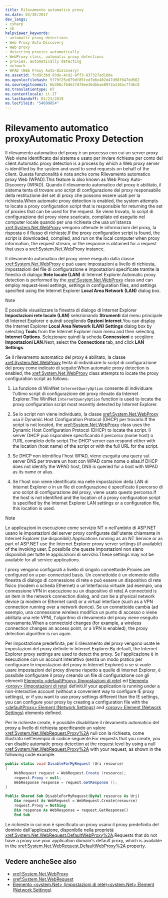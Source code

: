 ```yaml
---
title: Rilevamento automatico proxy
ms.date: 03/30/2017
dev_langs:
- csharp
- vb
helpviewer_keywords:
- automatic proxy detections
- Web Proxy Auto-Discovery
- Web proxy
- detecting proxies automatically
- WebProxy class, automatic proxy detections
- proxies, automatically detecting
- network
- WPAD (Web Proxy Auto-Discovery)
ms.assetid: fcd9c3bd-93de-4c92-8ff3-837327ad18de
ms.openlocfilehash: 5f79f25e879df85fed7b6e402d47d98f047dd562
ms.sourcegitcommit: 6b308cf6d627d78ee36dbbae8972a310ac7fd6c8
ms.translationtype: HT
ms.contentlocale: it-IT
ms.lasthandoff: 01/23/2019
ms.locfileid: "54699854"
---
```

# <a name="automatic-proxy-detection"></a><span data-ttu-id="4def7-102">Rilevamento automatico proxy</span><span class="sxs-lookup"><span data-stu-id="4def7-102">Automatic Proxy Detection</span></span>
<span data-ttu-id="4def7-103">Il rilevamento automatico del proxy è un processo con cui un server proxy Web viene identificato dal sistema e usato per inviare richieste per conto del client.</span><span class="sxs-lookup"><span data-stu-id="4def7-103">Automatic proxy detection is a process by which a Web proxy server is identified by the system and used to send requests on behalf of the client.</span></span> <span data-ttu-id="4def7-104">Questa funzionalità è nota anche come Rilevamento automatico proxy Web (WPAD).</span><span class="sxs-lookup"><span data-stu-id="4def7-104">This feature is also known as Web Proxy Auto-Discovery (WPAD).</span></span> <span data-ttu-id="4def7-105">Quando il rilevamento automatico del proxy è abilitato, il sistema tenta di trovare uno script di configurazione del proxy responsabile della restituzione del set di proxy che possono essere usati per la richiesta.</span><span class="sxs-lookup"><span data-stu-id="4def7-105">When automatic proxy detection is enabled, the system attempts to locate a proxy configuration script that is responsible for returning the set of proxies that can be used for the request.</span></span> <span data-ttu-id="4def7-106">Se viene trovato, lo script di configurazione del proxy viene scaricato, compilato ed eseguito nel computer locale quando per una richiesta che usa un'istanza <xref:System.Net.WebProxy> vengono ottenute le informazioni del proxy, la risposta o il flusso di richieste.</span><span class="sxs-lookup"><span data-stu-id="4def7-106">If the proxy configuration script is found, the script is downloaded, compiled, and run on the local computer when proxy information, the request stream, or the response is obtained for a request that uses a <xref:System.Net.WebProxy> instance.</span></span>  
  
 <span data-ttu-id="4def7-107">Il rilevamento automatico del proxy viene eseguito dalla classe <xref:System.Net.WebProxy> e può usare impostazioni a livello di richiesta, impostazioni del file di configurazione e impostazioni specificate tramite la finestra di dialogo **Rete locale (LAN)** di Internet Explorer.</span><span class="sxs-lookup"><span data-stu-id="4def7-107">Automatic proxy detection is performed by the <xref:System.Net.WebProxy> class and can employ request-level settings, settings in configuration files, and settings specified using the Internet Explorer **Local Area Network (LAN)** dialog box.</span></span>  
  
> [!NOTE]
>  <span data-ttu-id="4def7-108">È possibile visualizzare la finestra di dialogo di Internet Explorer **Impostazioni rete locale (LAN)** selezionando **Strumenti** dal menu principale di Internet Explorer e quindi scegliendo **Opzioni Internet**.</span><span class="sxs-lookup"><span data-stu-id="4def7-108">You can display the Internet Explorer **Local Area Network (LAN) Settings** dialog box by selecting **Tools** from the Internet Explorer main menu and then selecting **Internet Options**.</span></span> <span data-ttu-id="4def7-109">Selezionare quindi la scheda **Connessioni** e scegliere **Impostazioni LAN**.</span><span class="sxs-lookup"><span data-stu-id="4def7-109">Next, select the **Connections** tab, and click **LAN Settings**.</span></span>  
  
 <span data-ttu-id="4def7-110">Se il rilevamento automatico del proxy è abilitato, la classe <xref:System.Net.WebProxy> tenta di individuare lo script di configurazione del proxy come indicato di seguito:</span><span class="sxs-lookup"><span data-stu-id="4def7-110">When automatic proxy detection is enabled, the <xref:System.Net.WebProxy> class attempts to locate the proxy configuration script as follows:</span></span>  
  
1.  <span data-ttu-id="4def7-111">La funzione di WinINet `InternetQueryOption` consente di individuare l'ultimo script di configurazione del proxy rilevato da Internet Explorer.</span><span class="sxs-lookup"><span data-stu-id="4def7-111">The WinINet `InternetQueryOption` function is used to locate the proxy configuration script most recently detected by Internet Explorer.</span></span>  
  
2.  <span data-ttu-id="4def7-112">Se lo script non viene individuato, la classe <xref:System.Net.WebProxy> usa il Dynamic Host Configuration Protocol (DHCP) per trovarlo.</span><span class="sxs-lookup"><span data-stu-id="4def7-112">If the script is not located, the <xref:System.Net.WebProxy> class uses the Dynamic Host Configuration Protocol (DHCP) to locate the script.</span></span> <span data-ttu-id="4def7-113">Il server DHCP può rispondere specificando il percorso (nome host) o l'URL completo dello script.</span><span class="sxs-lookup"><span data-stu-id="4def7-113">The DHCP server can respond either with the location (host name) of the script or with the full URL for the script.</span></span>  
  
3.  <span data-ttu-id="4def7-114">Se DHCP non identifica l'host WPAD, viene eseguita una query sul server DNS per trovare un host con WPAD come nome o alias.</span><span class="sxs-lookup"><span data-stu-id="4def7-114">If DHCP does not identify the WPAD host, DNS is queried for a host with WPAD as its name or alias.</span></span>  
  
4.  <span data-ttu-id="4def7-115">Se l'host non viene identificato ma nelle impostazioni della LAN di Internet Explorer o in un file di configurazione è specificato il percorso di uno script di configurazione del proxy, viene usato questo percorso.</span><span class="sxs-lookup"><span data-stu-id="4def7-115">If the host is not identified and the location of a proxy configuration script is specified by the Internet Explorer LAN settings or a configuration file, this location is used.</span></span>  
  
> [!NOTE]
>  <span data-ttu-id="4def7-116">Le applicazioni in esecuzione come servizio NT o nell'ambito di ASP.NET usano le impostazioni del server proxy configurate dall'utente chiamante in Internet Explorer (se disponibili).</span><span class="sxs-lookup"><span data-stu-id="4def7-116">Applications running as an NT Service or as part of ASP.NET use the Internet Explorer proxy server settings (if available) of the invoking user.</span></span> <span data-ttu-id="4def7-117">È possibile che queste impostazioni non siano disponibili per tutte le applicazioni di servizio.</span><span class="sxs-lookup"><span data-stu-id="4def7-117">These settings may not be available for all service applications.</span></span>  
  
 <span data-ttu-id="4def7-118">I proxy vengono configurati a livello di singolo connettoide.</span><span class="sxs-lookup"><span data-stu-id="4def7-118">Proxies are configured on a per-connectoid basis.</span></span> <span data-ttu-id="4def7-119">Un connettoide è un elemento della finestra di dialogo di connessione di rete e può essere un dispositivo di rete fisico (modem o scheda Ethernet) o un'interfaccia virtuale (ad esempio, una connessione VPN in esecuzione su un dispositivo di rete).</span><span class="sxs-lookup"><span data-stu-id="4def7-119">A connectoid is an item in the network connection dialog, and can be a physical network device (a modem or Ethernet card) or a virtual interface (such as a VPN connection running over a network device).</span></span> <span data-ttu-id="4def7-120">Se un connettoide cambia (ad esempio, una connessione wireless modifica un punto di accesso o viene abilitata una rete VPN), l'algoritmo di rilevamento del proxy viene eseguito nuovamente.</span><span class="sxs-lookup"><span data-stu-id="4def7-120">When a connectoid changes (for example, a wireless connection changes an access point, or a VPN is enabled), the proxy detection algorithm is run again.</span></span>  
  
 <span data-ttu-id="4def7-121">Per impostazione predefinita, per il rilevamento del proxy vengono usate le impostazioni del proxy definite in Internet Explorer.</span><span class="sxs-lookup"><span data-stu-id="4def7-121">By default, the Internet Explorer proxy settings are used to detect the proxy.</span></span> <span data-ttu-id="4def7-122">Se l'applicazione è in esecuzione con un account interattivo (senza un modo pratico per configurare le impostazioni del proxy in Internet Explorer) o se si vuole usare impostazioni del proxy diverse rispetto a quelle di Internet Explorer, è possibile configurare il proxy creando un file di configurazione con gli elementi [Elemento \<defaultProxy> (Impostazioni di rete)](../../../docs/framework/configure-apps/file-schema/network/defaultproxy-element-network-settings.md) ed [Elemento \<proxy> (Impostazioni di rete)](../../../docs/framework/configure-apps/file-schema/network/proxy-element-network-settings.md) definiti.</span><span class="sxs-lookup"><span data-stu-id="4def7-122">If your application is running under a non-interactive account (without a convenient way to configure IE proxy settings), or if you want to use proxy settings different than the IE settings, you can configure your proxy by creating a configuration file with the [\<defaultProxy> Element (Network Settings)](../../../docs/framework/configure-apps/file-schema/network/defaultproxy-element-network-settings.md) and [\<proxy> Element (Network Settings)](../../../docs/framework/configure-apps/file-schema/network/proxy-element-network-settings.md) elements defined.</span></span>  
  
 <span data-ttu-id="4def7-123">Per le richieste create, è possibile disabilitare il rilevamento automatico del proxy a livello di richiesta specificando un valore <xref:System.Net.WebRequest.Proxy%2A> null con la richiesta, come illustrato nell'esempio di codice seguente.</span><span class="sxs-lookup"><span data-stu-id="4def7-123">For requests that you create, you can disable automatic proxy detection at the request level by using a null <xref:System.Net.WebRequest.Proxy%2A> with your request, as shown in the following code example.</span></span>  
  
```csharp  
public static void DisableForMyRequest (Uri resource)  
{  
    WebRequest request = WebRequest.Create (resource);  
    request.Proxy = null;  
    WebResponse response = request.GetResponse ();  
}  
```  
  
```vb  
Public Shared Sub DisableForMyRequest(ByVal resource As Uri)  
    Dim request As WebRequest = WebRequest.Create(resource)  
    request.Proxy = Nothing  
    Dim response As WebResponse = request.GetResponse()  
    End Sub   
```  
  
 <span data-ttu-id="4def7-124">Le richieste in cui non è specificato un proxy usano il proxy predefinito del dominio dell'applicazione, disponibile nella proprietà <xref:System.Net.WebRequest.DefaultWebProxy%2A>.</span><span class="sxs-lookup"><span data-stu-id="4def7-124">Requests that do not have a proxy use your application domain's default proxy, which is available in the <xref:System.Net.WebRequest.DefaultWebProxy%2A> property.</span></span>  
  
## <a name="see-also"></a><span data-ttu-id="4def7-125">Vedere anche</span><span class="sxs-lookup"><span data-stu-id="4def7-125">See also</span></span>
- <xref:System.Net.WebProxy>
- <xref:System.Net.WebRequest>
- [<span data-ttu-id="4def7-126">Elemento \<system.Net> (impostazioni di rete)</span><span class="sxs-lookup"><span data-stu-id="4def7-126">\<system.Net> Element (Network Settings)</span></span>](../../../docs/framework/configure-apps/file-schema/network/system-net-element-network-settings.md)
